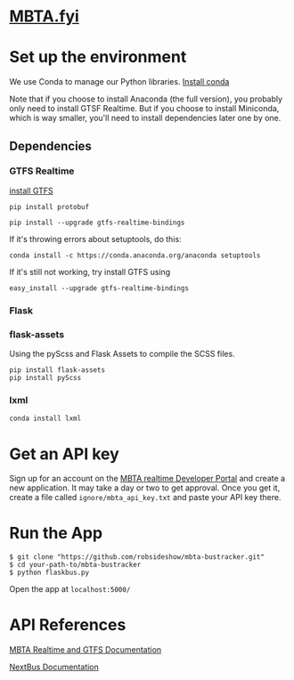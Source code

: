 # [MBTA.fyi](https://www.mbta.fyi)

# Set up the environment
We use Conda to manage our Python libraries. [Install conda](http://conda.pydata.org/docs/install/quick.html)

Note that if you choose to install Anaconda (the full version), you probably only need to install GTSF Realtime. But if you choose to install Miniconda, which is way smaller, you'll need to install dependencies later one by one.

## Dependencies
### GTFS Realtime
[install GTFS](https://github.com/google/gtfs-realtime-bindings/tree/master/python)

```
pip install protobuf
```

```
pip install --upgrade gtfs-realtime-bindings
```

If it's throwing errors about setuptools, do this:

```
conda install -c https://conda.anaconda.org/anaconda setuptools
```
If it's still not working, try install GTFS using 

```
easy_install --upgrade gtfs-realtime-bindings
```  

### Flask

### flask-assets

Using the pyScss and Flask Assets to compile the SCSS files.  
```
pip install flask-assets
pip install pyScss
```

### lxml
```
conda install lxml
```

# Get an API key

Sign up for an account on the [MBTA realtime Developer Portal](http://realtime.mbta.com/portal) and create a new application. It may take a day or two to get approval. Once you get it, create a file called `ignore/mbta_api_key.txt` and paste your API key there.

# Run the App
 
```
$ git clone "https://github.com/robsideshow/mbta-bustracker.git"
$ cd your-path-to/mbta-bustracker
$ python flaskbus.py
```

Open the app at `localhost:5000/`


# API References

[MBTA Realtime and GTFS Documentation](http://realtime.mbta.com/Portal/Home/Documents)

[NextBus Documentation](http://www.nextbus.com/xmlFeedDocs/NextBusXMLFeed.pdf)
